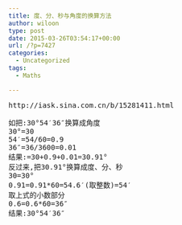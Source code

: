```yaml
---
title: 度、分、秒与角度的换算方法
author: wiloon
type: post
date: 2015-03-26T03:54:17+00:00
url: /?p=7427
categories:
  - Uncategorized
tags:
  - Maths

---
```

<pre>http://iask.sina.com.cn/b/15281411.html

如把:30°54′36″换算成角度 
30°=30 
54′=54/60=0.9 
36″=36/3600=0.01 
结果:=30+0.9+0.01=30.91° 
反过来,把30.91°换算成度、分、秒
30=30°
0.91=0.91*60=54.6′(取整数)=54′
取上式的小数部分
0.6=0.6*60=36″
结果:30°54′36″</pre>